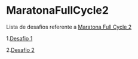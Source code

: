 # MaratonaFullCycle2

Lista de desafios referente a [Maratona Full Cycle 2](http://maratona.fullcycle.com.br/)

1.[Desafio 1](Desafio1)

2.[Desafio 2](Desafio2)